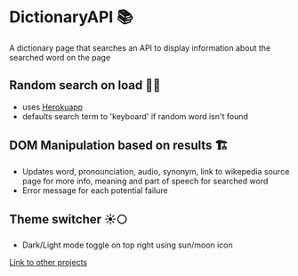 # DictionaryAPI 📚

 A dictionary page that searches an API to display information about the searched word on the page  

## Random search on load 🔀🔎

- uses [Herokuapp](https://random-word-api.herokuapp.com/word)
- defaults search term to 'keyboard' if random word isn't found

## DOM Manipulation based on results 🏗️

- Updates word, pronounciation, audio, synonym, link to wikepedia source page for more info, meaning and part of speech for searched word
- Error message for each potential failure

## Theme switcher ☀️🌕

- Dark/Light mode toggle on top right using sun/moon icon

[Link to other projects](https://web-dev-jev-blogsite.ue.r.appspot.com/#project-section)

